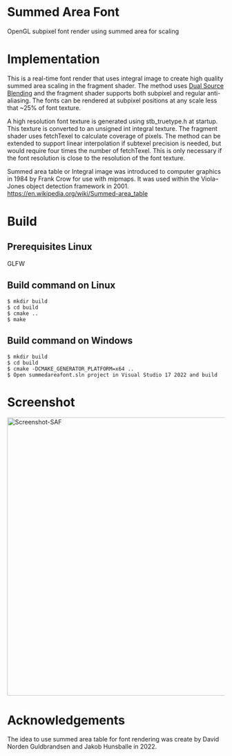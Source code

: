 # Summed Area Font
OpenGL subpixel font render using summed area for scaling

# Implementation

This is a real-time font render that uses integral image to create high quality summed area scaling in the fragment shader. The method uses [Dual Source Blending](https://www.khronos.org/opengl/wiki_opengl/index.php?title=Dual_Source_Blending&redirect=no) and the fragment shader supports both subpixel and regular anti-aliasing. The fonts can be rendered at subpixel positions at any scale less that ~25% of font texture.

A high resolution font texture is generated using stb_truetype.h at startup. This texture is converted to an unsigned int integral texture. The fragment shader uses fetchTexel to calculate coverage of pixels. The method can be extended to support linear interpolation if subtexel precision is needed, but would require four times the number of fetchTexel. This is only necessary if the font resolution is close to the resolution of the font texture.

Summed area table or Integral image was introduced to computer graphics in 1984 by Frank Crow for use with mipmaps. It was used within the Viola–Jones object detection framework in 2001. https://en.wikipedia.org/wiki/Summed-area_table

# Build

## Prerequisites Linux
GLFW

## Build command on Linux
```
$ mkdir build
$ cd build
$ cmake ..
$ make
```

## Build command on Windows
```
$ mkdir build
$ cd build
$ cmake -DCMAKE_GENERATOR_PLATFORM=x64 ..
$ Open summedareafont.sln project in Visual Studio 17 2022 and build
```
# Screenshot

<img width="643" alt="Screenshot-SAF" src="https://github.com/DavidGuldbrandsen/SummedAreaFont/assets/98739117/cb84770a-ca36-4643-bfe2-567b4762eaa5">

# Acknowledgements

The idea to use summed area table for font rendering was create by David Norden Guldbrandsen and Jakob Hunsballe in 2022.
